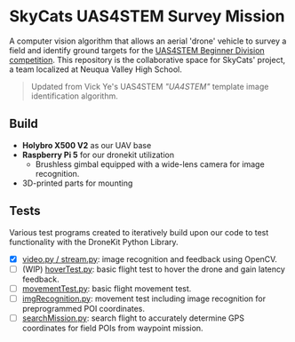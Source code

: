 # SkyCats UAS4STEM Survey Mission
A computer vision algorithm that allows an aerial 'drone' vehicle to survey a field and identify ground targets for the [UAS4STEM Beginner Division competition](https://amablog.modelaircraft.org/uas4stem/). This repository is the collaborative space for SkyCats' project, a team localized at Neuqua Valley High School.
> Updated from Vick Ye's UAS4STEM *"UA4STEM"* template image identification algorithm.

## Build
- **Holybro X500 V2** as our UAV base 
- **Raspberry Pi 5** for our dronekit utilization
  - Brushless gimbal equipped with a wide-lens camera for image recognition.
- 3D-printed parts for mounting

## Tests
Various test programs created to iteratively build upon our code to test functionality with the DroneKit Python Library.
- [x] <ins>video.py / stream.py</ins>: image recognition and feedback using OpenCV.
- [ ] (WIP) <ins>hoverTest.py</ins>: basic flight test to hover the drone and gain latency feedback.
- [ ] <ins>movementTest.py</ins>: basic flight movement test.
- [ ] <ins>imgRecognition.py</ins>: movement test including image recognition for preprogrammed POI coordinates.
- [ ] <ins>searchMission.py</ins>: search flight to accurately determine GPS coordinates for field POIs from waypoint mission.
